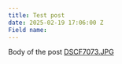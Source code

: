 ```yaml
---
title: Test post
date: 2025-02-19 17:06:00 Z
Field name: 
---
```


Body of the post
[DSCF7073.JPG](/uploads/DSCF7073.JPG)